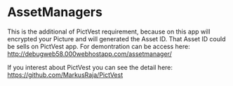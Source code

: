 # AssetManagers
This is the additional of PictVest requirement, because on this app will encrypted your Picture and will generated the Asset ID. That Asset ID could be sells on PictVest app. For demontration can be access here: http://debugweb58.000webhostapp.com/assetmanager/

If you interest about PictVest you can see the detail here: https://github.com/MarkusRaja/PictVest
